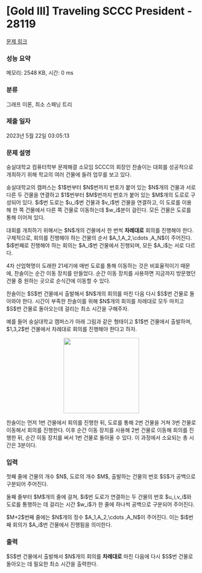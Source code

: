 # [Gold III] Traveling SCCC President - 28119 

[문제 링크](https://www.acmicpc.net/problem/28119) 

### 성능 요약

메모리: 2548 KB, 시간: 0 ms

### 분류

그래프 이론, 최소 스패닝 트리

### 제출 일자

2023년 5월 22일 03:05:13

### 문제 설명

<p>숭실대학교 컴퓨터학부 문제해결 소모임 SCCC의 회장인 찬솔이는 대회를 성공적으로 개최하기 위해 학교의 여러 건물에 들려 업무를 보고 있다.</p>

<p>숭실대학교의 캠퍼스는 $1$번부터 $N$번까지 번호가 붙어 있는 $N$개의 건물과 서로 다른 두 건물을 연결하고 $1$번부터 $M$번까지 번호가 붙어 있는 $M$개의 도로로 구성되어 있다. $i$번 도로는 $u_i$번 건물과 $v_i$번 건물을 연결하고, 이 도로를 이용해 한 쪽 건물에서 다른 쪽 건물로 이동하는데 $w_i$분이 걸린다. 모든 건물은 도로를 통해 이어져 있다.</p>

<p>대회를 개최하기 위해서는 $N$개의 건물에서 한 번씩 <strong>차례대로</strong> 회의를 진행해야 한다. 구체적으로, 회의를 진행해야 하는 건물의 순서 $A_1,A_2,\cdots ,A_N$이 주어진다. $i$번째로 진행해야 하는 회의는 $A_i$번 건물에서 진행되며, 모든 $A_i$는 서로 다르다.</p>

<p>4차 산업혁명이 도래한 21세기에 매번 도로를 통해 이동하는 것은 비효율적이기 때문에, 찬솔이는 순간 이동 장치를 만들었다. 순간 이동 장치를 사용하면 지금까지 방문했던 건물 중 원하는 곳으로 순식간에 이동할 수 있다.</p>

<p>찬솔이는 $S$번 건물에서 출발해서 $N$개의 회의를 마친 다음 다시 $S$번 건물로 돌아와야 한다. 시간이 부족한 찬솔이를 위해 $N$개의 회의를 차례대로 모두 마치고 $S$번 건물로 돌아오는데 걸리는 최소 시간을 구해주자.</p>

<p>예를 들어 숭실대학교 캠퍼스가 아래 그림과 같은 형태이고 $1$번 건물에서 출발하며, $1,3,2$번 건물에서 차례대로 회의를 진행해야 한다고 하자.</p>

<p style="text-align: center;"><img alt="" src="" style="width: 200px; height: 200px;"></p>

<p>찬솔이는 먼저 1번 건물에서 회의를 진행한 뒤, 도로를 통해 2번 건물을 거쳐 3번 건물로 이동해서 회의를 진행한다. 이후 순간 이동 장치를 사용해 2번 건물로 이동해 회의를 진행한 뒤, 순간 이동 장치를 써서 1번 건물로 돌아올 수 있다. 이 과정에서 소요되는 총 시간은 3분이다.</p>

### 입력 

 <p>첫째 줄에 건물의 개수 $N$, 도로의 개수 $M$, 출발하는 건물의 번호 $S$가 공백으로 구분되어 주어진다.</p>

<p>둘째 줄부터 $M$개의 줄에 걸쳐, $i$번 도로가 연결하는 두 건물의 번호 $u_i,v_i$와 도로를 통행하는 데 걸리는 시간 $w_i$가 한 줄에 하나씩 공백으로 구분되어 주어진다.</p>

<p>$M+2$번째 줄에는 $N$개의 정수 $A_1,A_2,\cdots ,A_N$이 주어진다. 이는 $i$번째 회의가 $A_i$번 건물에서 진행됨을 의미한다.</p>

### 출력 

 <p>$S$번 건물에서 출발해서 $N$개의 회의를 <strong>차례대로</strong> 마친 다음에 다시 $S$번 건물로 돌아오는 데 필요한 최소 시간을 출력한다.</p>

